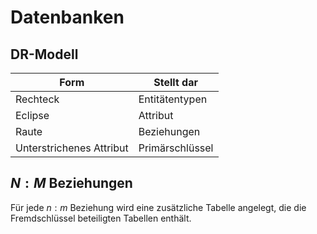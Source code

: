 # Datenbanken

## DR-Modell

|Form|Stellt dar|
|-|-|
|Rechteck|Entitätentypen|
|Eclipse|Attribut|
|Raute|Beziehungen|
|Unterstrichenes Attribut|Primärschlüssel|

## $N:M$ Beziehungen

Für jede $n:m$ Beziehung wird eine zusätzliche Tabelle angelegt, die die Fremdschlüssel beteiligten Tabellen enthält.
